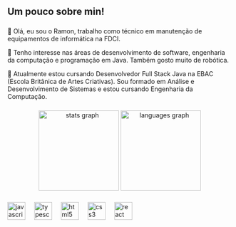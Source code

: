 <h2 align="left">Um pouco sobre min!</h2>

###

<p align="left">👋 Olá, eu sou o Ramon, trabalho como técnico em manutenção de equipamentos de informática na FDCI.

👀 Tenho interesse nas áreas de desenvolvimento de software, engenharia da computação e programação em Java. Também gosto muito de robótica.

🌱 Atualmente estou cursando Desenvolvedor Full Stack Java na EBAC (Escola Britânica de Artes Criativas). Sou formado em Análise e Desenvolvimento de Sistemas e estou cursando Engenharia da Computação.</p>

###

<div align="center">
  <img src="https://github-readme-stats.vercel.app/api?username=RamonSilvab&hide_title=false&hide_rank=false&show_icons=true&include_all_commits=true&count_private=true&disable_animations=false&theme=codeSTACKr&locale=en&hide_border=false&order=1" height="180" alt="stats graph"  />
  <img src="https://github-readme-stats.vercel.app/api/top-langs?username=RamonSilvab&locale=en&hide_title=false&layout=compact&card_width=320&theme=codeSTACKr&hide_border=false&order=2" height="180" alt="languages graph"  />
</div>

###

<div align="left">
  <img src="https://cdn.jsdelivr.net/gh/devicons/devicon/icons/javascript/javascript-original.svg" height="40" alt="javascript logo"  />
  <img width="12" />
  <img src="https://cdn.jsdelivr.net/gh/devicons/devicon/icons/typescript/typescript-original.svg" height="40" alt="typescript logo"  />
  <img width="12" />
  <img src="https://cdn.jsdelivr.net/gh/devicons/devicon/icons/html5/html5-original.svg" height="40" alt="html5 logo"  />
  <img width="12" />
  <img src="https://cdn.jsdelivr.net/gh/devicons/devicon/icons/css3/css3-original.svg" height="40" alt="css3 logo"  />
  <img width="12" />
  <img src="https://cdn.jsdelivr.net/gh/devicons/devicon/icons/react/react-original.svg" height="40" alt="react logo"  />
  <img width="12" />
</div>

###

